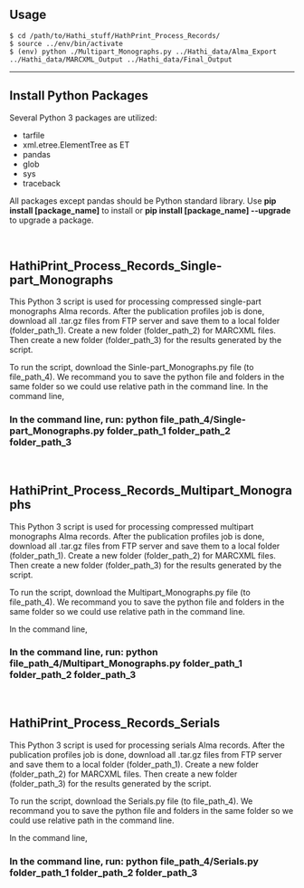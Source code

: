 ## Usage

```
$ cd /path/to/Hathi_stuff/HathPrint_Process_Records/
$ source ../env/bin/activate
$ (env) python ./Multipart_Monographs.py ../Hathi_data/Alma_Export ../Hathi_data/MARCXML_Output ../Hathi_data/Final_Output 
```

---

## Install Python Packages
Several Python 3 packages are utilized:
  - tarfile
  - xml.etree.ElementTree as ET
  - pandas
  - glob
  - sys
  - traceback

All packages except pandas should be Python standard library. Use <b>pip install [package_name]</b> to install or <b>pip install [package_name] --upgrade</b> to upgrade a package.

<br/>

## HathiPrint_Process_Records_Single-part_Monographs

This Python 3 script is used for processing compressed single-part monographs Alma records. After the publication profiles job is done, download all .tar.gz files from FTP server and save them to a local folder (folder_path_1). Create a new folder (folder_path_2) for MARCXML files. Then create a new folder (folder_path_3) for the results generated by the script.

To run the script, download the Sinle-part_Monographs.py file (to file_path_4). We recommand you to save the python file and folders in the same folder so we could use relative path in the command line.
In the command line, 
### In the command line, run: python file_path_4/Single-part_Monographs.py folder_path_1 folder_path_2 folder_path_3
<br/>

## HathiPrint_Process_Records_Multipart_Monographs
This Python 3 script is used for processing compressed multipart monographs Alma records. After the publication profiles job is done, download all .tar.gz files from FTP server and save them to a local folder (folder_path_1). Create a new folder (folder_path_2) for MARCXML files. Then create a new folder (folder_path_3) for the results generated by the script.

To run the script, download the Multipart_Monographs.py file (to file_path_4). We recommand you to save the python file and folders in the same folder so we could use relative path in the command line.

In the command line, 
### In the command line, run: python file_path_4/Multipart_Monographs.py folder_path_1 folder_path_2 folder_path_3
                           
<br/>

## HathiPrint_Process_Records_Serials
This Python 3 script is used for processing serials Alma records. After the publication profiles job is done, download all .tar.gz files from FTP server and save them to a local folder (folder_path_1). Create a new folder (folder_path_2) for MARCXML files. Then create a new folder (folder_path_3) for the results generated by the script.

To run the script, download the Serials.py file (to file_path_4). We recommand you to save the python file and folders in the same folder so we could use relative path in the command line.

In the command line, 
### In the command line, run: python file_path_4/Serials.py folder_path_1 folder_path_2 folder_path_3
